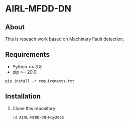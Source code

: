 # AIRL-MFDD-DN
## About
This is reseach work based on Machinary Fault detection.
## Requirements

- Python >= 3.8
- pip >= 20.0
```
pip install -r requirements.txt
```
## Installation

1. Clone this repository:
   ```bash
   cd AIRL-MFDD-DN-May2025
